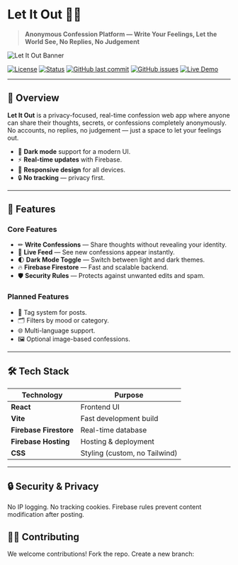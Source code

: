 # Let It Out 😶‍🌫️
> **Anonymous Confession Platform — Write Your Feelings, Let the World See, No Replies, No Judgement**

![Let It Out Banner](https://via.placeholder.com/1000x300?text=Let+It+Out+-+Anonymous+Confession+Platform)

[![License](https://img.shields.io/badge/license-MIT-green.svg)](LICENSE)
[![Status](https://img.shields.io/badge/status-active-success.svg)]()
[![GitHub last commit](https://img.shields.io/github/last-commit/yourusername/let-it-out)]()
[![GitHub issues](https://img.shields.io/github/issues/yourusername/let-it-out.svg)]()
[![Live Demo](https://img.shields.io/badge/demo-online-blue.svg)](https://your-live-link.com)

---

## 📌 Overview
**Let It Out** is a privacy-focused, real-time confession web app where anyone can share their thoughts, secrets, or confessions completely anonymously.  
No accounts, no replies, no judgement — just a space to let your feelings out.

- 🌙 **Dark mode** support for a modern UI.
- ⚡ **Real-time updates** with Firebase.
- 📱 **Responsive design** for all devices.
- 🔒 **No tracking** — privacy first.

---

## 🚀 Features

### Core Features
- ✏ **Write Confessions** — Share thoughts without revealing your identity.
- 📰 **Live Feed** — See new confessions appear instantly.
- 🌓 **Dark Mode Toggle** — Switch between light and dark themes.
- 🔥 **Firebase Firestore** — Fast and scalable backend.
- 🛡 **Security Rules** — Protects against unwanted edits and spam.

### Planned Features
- 🌟 Tag system for posts.
- 🗂 Filters by mood or category.
- 🌐 Multi-language support.
- 🖼 Optional image-based confessions.

---

## 🛠 Tech Stack

| Technology               | Purpose               |
|--------------------------|-----------------------|
| **React**                | Frontend UI           |
| **Vite**                 | Fast development build|
| **Firebase Firestore**   | Real-time database    |
| **Firebase Hosting**     | Hosting & deployment |
| **CSS**                  | Styling (custom, no Tailwind) |

---

## 🔒 Security & Privacy

No IP logging.
No tracking cookies.
Firebase rules prevent content modification after posting.

## 🧑‍💻 Contributing

We welcome contributions!
Fork the repo.
Create a new branch:
